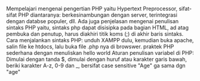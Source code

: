 Mempelajari mengenai pengertian PHP yaitu Hypertext Preprocessor, sifat-sifat PHP diantaranya: berkesinambungan dengan server, terintegrasi dengan databse populer, dll. 
Ada juga penjelasan mengenai penulisan sintaks PHP yaitu, sintaks php dapat disisipka pada bagian HTML, ad atag pembuka dan penutup, harus diakhiri titik koms (;) di akhir baris sintaks.
Cara menjalankan sintaks PHP: unduh XAMPP dulu, kemudian buka apache, salin file ke htdocs, lalu buka file .php nya di browswer. 
praktek PHP sederhana dengan menuliskan hello world
Aturan penulisan variabel di PHP: Dimulai dengan tanda $, dimulai dengan huruf atau karakter garis bawah, beriki karakter A-z, 0-9 dan _, bersifat case sensitive "Age" ga sama dgn "age"

